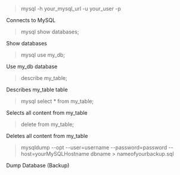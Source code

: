 >mysql -h your_mysql_url -u your_user -p  

Connects  to MySQL

> mysql show databases;  

Show databases  

> mysql use my_db;  

Use my_db database  

>describe my_table; 

Describes my_table table  

> mysql select * from my_table;  

Selects all content from my_table  

> delete from my_table;  

Deletes all content from my_table  

>mysqldump --opt --user=username --password=password --host=yourMySQLHostname dbname > nameofyourbackup.sql  

Dump Database (Backup)